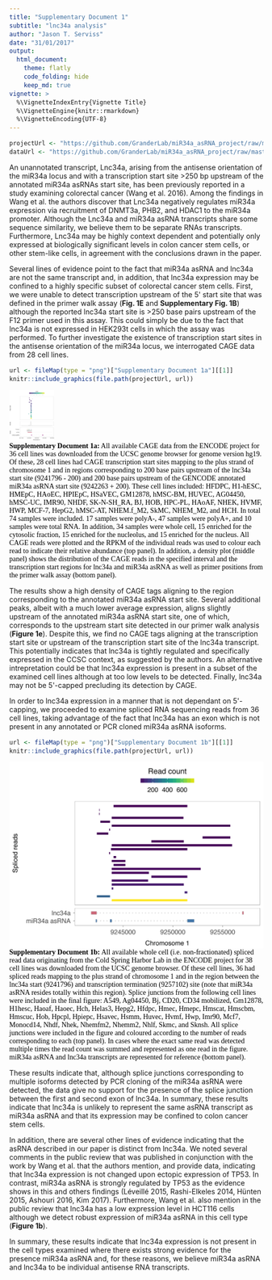 ```yaml
---
title: "Supplementary Document 1"
subtitle: "lnc34a analysis"
author: "Jason T. Serviss"
date: "31/01/2017"
output:
  html_document:
    theme: flatly
    code_folding: hide
    keep_md: true
vignette: >
  %\VignetteIndexEntry{Vignette Title}
  %\VignetteEngine{knitr::rmarkdown}
  %\VignetteEncoding{UTF-8}
---
```


<style> 
.caption { 
  color: Black; 
  font-family: "Times New Roman", Times, serif;
  font-size: 1.0em; 
}
</style>




```r
projectUrl <- "https://github.com/GranderLab/miR34a_asRNA_project/raw/master/inst"
dataUrl <- "https://github.com/GranderLab/miR34a_asRNA_project/raw/master/"
```

An unannotated transcript, Lnc34a, arising from the antisense orientation of the miR34a locus and with a transcription start site >250 bp upstream of the annotated miR34a asRNAs start site, has been previously reported in a study examining colorectal cancer (Wang et al. 2016). Among the findings in Wang et al. the authors discover that Lnc34a negatively regulates miR34a expression via recruitment of DNMT3a, PHB2, and HDAC1 to the miR34a promoter. Although the Lnc34a and miR34a asRNA transcripts share some sequence similarity, we believe them to be separate RNAs transcripts. Furthermore, Lnc34a may be highly context dependent and potentially only expressed at biologically significant levels in colon cancer stem cells, or other stem-like cells, in agreement with the conclusions drawn in the paper.

Several lines of evidence point to the fact that miR34a asRNA and lnc34a are not the same transcript and, in addition, that lnc34a expression may be confined to a highly specific subset of colorectal cancer stem cells. First, we were unable to detect transcription upstream of the 5' start site that was defined in the primer walk assay (**Fig. 1E** and **Supplementary Fig. 1B**) although the reported lnc34a start site is >250 base pairs upstream of the F12 primer used in this assay. This could simply be due to the fact that lnc34a is not expressed in HEK293t cells in which the assay was performed. To further investigate the existence of transcription start sites in the antisense orientation of the miR34a locus, we interrogated CAGE data from 28 cell lines. 


```r
url <- fileMap(type = "png")["Supplementary Document 1a"][[1]]
knitr::include_graphics(file.path(projectUrl, url))
```

<img src="https://github.com/GranderLab/miR34a_asRNA_project/raw/master/inst/lnc34a_cage/lnc34a_cage.png" height="100px" />

<div class="caption">
<strong>Supplementary Document 1a:</strong> All available CAGE data from the ENCODE project for 36 cell lines was downloaded from the UCSC genome browser for genome version hg19. Of these, 28 cell lines had CAGE transcription start sites mapping to the plus strand of chromosome 1 and in regions corresponding to 200 base pairs upstream of the lnc34a start site (9241796 - 200) and 200 base pairs upstream of the GENCODE annotated miR34a asRNA start site (9242263 + 200). These cell lines included: HFDPC, H1-hESC, HMEpC, HAoEC, HPIEpC, HSaVEC, GM12878, hMSC-BM, HUVEC, AG04450, hMSC-UC, IMR90, NHDF, SK-N-SH_RA, BJ, HOB, HPC-PL, HAoAF, NHEK, HVMF, HWP, MCF-7, HepG2, hMSC-AT, NHEM.f_M2, SkMC, NHEM_M2, and HCH. In total 74 samples were included. 17 samples were polyA-, 47 samples were polyA+, and 10 samples were total RNA. In addition, 34 samples were whole cell, 15 enriched for the cytosolic fraction, 15 enriched for the nucleolus, and 15 enriched for the nucleus. All CAGE reads were plotted and the RPKM of the individual reads was used to colour each read to indicate their relative abundance (top panel). In addition, a density plot (middle panel) shows the distribution of the CAGE reads in the specified interval and the transcription start regions for lnc34a and miR34a asRNA as well as primer positions from the primer walk assay (bottom panel).
</div>

The results show a high density of CAGE tags aligning to the region corresponding to the annotated miR34a asRNA start site. Several additional peaks, albeit with a much lower average expression, aligns slightly upstream of the annotated miR34a asRNA start site, one of which, corresponds to the upstream start site detected in our primer walk analysis (**Figure 1e**). Despite this, we find no CAGE tags aligning at the transcription start site or upstream of the transcription start site of the lnc34a transcript. This potentially indicates that lnc34a is tightly regulated and specifically expressed in the CCSC context, as suggested by the authors. An alternative intrepretation could be that lnc34a expression is present in a subset of the examined cell lines although at too low levels to be detected. Finally, lnc34a may not be 5'-capped precluding its detection by CAGE.

In order to lnc34a expression in a manner that is not dependant on 5'-capping, we proceeded to examine spliced RNA sequencing reads from 36 cell lines, taking advantage of the fact that lnc34a has an exon which is not present in any annotated or PCR cloned miR34a asRNA isoforms. 


```r
url <- fileMap(type = "png")["Supplementary Document 1b"][[1]]
knitr::include_graphics(file.path(projectUrl, url))
```

<img src="https://github.com/GranderLab/miR34a_asRNA_project/raw/master/inst/lnc34a_splice_jnc/lnc34a_splice_jnc.png" style="display: block; margin: auto;" />

<div class="caption">
<strong>Supplementary Document 1b:</strong> All available whole cell (i.e. non-fractionated) spliced read data originating from the Cold Spring Harbor Lab in the ENCODE  project for 38 cell lines was downloaded from the UCSC genome browser. Of these cell lines, 36 had spliced reads mapping to the plus strand of chromosome 1 and in the region between the lnc34a start (9241796) and transcription termination (9257102) site (note that miR34a asRNA resides totally within this region). Splice junctions from the following cell lines were included in the final figure: A549, Ag04450, Bj, CD20, CD34 mobilized, Gm12878, H1hesc, Haoaf, Haoec, Hch, Helas3, Hepg2, Hfdpc, Hmec, Hmepc, Hmscat, Hmscbm, Hmscuc, Hob, Hpcpl, Hpiepc, Hsavec, Hsmm, Huvec, Hvmf, Hwp, Imr90, Mcf7, Monocd14, Nhdf, Nhek, Nhemfm2, Nhemm2, Nhlf, Skmc, and Sknsh. All splice junctions were included in the figure and coloured according to the number of reads corresponding to each (top panel). In cases where the exact same read was detected multiple times the read count was summed and represented as one read in the figure. miR34a asRNA and lnc34a transcripts are represented for reference (bottom panel).
</div>

These results indicate that, although splice junctions corresponding to multiple isoforms detected by PCR cloning of the miR34a asRNA were detected, the data give no support for the presence of the splice junction between the first and second exon of lnc34a. In summary, these results indicate that lnc34a is unlikely to represent the same asRNA transcript as miR34a asRNA and that its expression may be confined to colon cancer stem cells.

In addition, there are several other lines of evidence indicating that the asRNA described in our paper is distinct from lnc34a. We noted several comments in the public review that was published in conjunction with the work by Wang et al. that the authors mention, and provide data, indicating that lnc34a expression is not changed upon ectopic expression of TP53. In contrast, miR34a asRNA is strongly regulated by TP53 as the evidence shows in this and others findings (Léveillé 2015, Rashi-Elkeles 2014, Hünten 2015, Ashouri 2016, Kim 2017). Furthermore, Wang et al. also mention in the public review that lnc34a has a low expression level in HCT116 cells although we detect robust expression of miR34a asRNA in this cell type (**Figure 1b**).

In summary, these results indicate that lnc34a expression is not present in the cell types examined where there exists strong evidence for the presence miR34a asRNA and, for these reasons, we believe miR34a asRNA and lnc34a to be individual antisense RNA transcripts.

